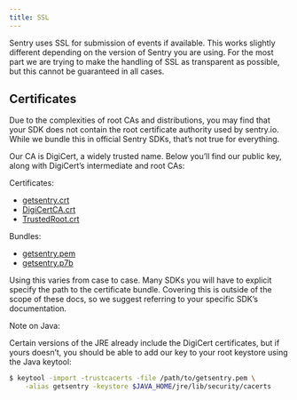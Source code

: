```yaml
---
title: SSL
---
```


Sentry uses SSL for submission of events if available. This works slightly different depending on the version of Sentry you are using. For the most part we are trying to make the handling of SSL as transparent as possible, but this cannot be guaranteed in all cases.

## Certificates

Due to the complexities of root CAs and distributions, you may find that your SDK does not contain the root certificate authority used by sentry.io. While we bundle this in official Sentry SDKs, that’s not true for everything.

Our CA is DigiCert, a widely trusted name. Below you’ll find our public key, along with DigiCert’s intermediate and root CAs:

Certificates:

-   [getsentry.crt](https://sentry.io/_static/getsentry/ssl/getsentry.crt)
-   [DigiCertCA.crt](https://sentry.io/_static/getsentry/ssl/DigiCertCA.crt)
-   [TrustedRoot.crt](https://sentry.io/_static/getsentry/ssl/TrustedRoot.crt)

Bundles:

-   [getsentry.pem](https://sentry.io/_static/getsentry/ssl/getsentry.pem)
-   [getsentry.p7b](https://sentry.io/_static/getsentry/ssl/getsentry.p7b)

Using this varies from case to case. Many SDKs you will have to explicit specify the path to the certificate bundle. Covering this is outside of the scope of these docs, so we suggest referring to your specific SDK’s documentation.

Note on Java:

Certain versions of the JRE already include the DigiCert certificates, but if yours doesn’t, you should be able to add our key to your root keystore using the Java keytool:

```bash
$ keytool -import -trustcacerts -file /path/to/getsentry.pem \
    -alias getsentry -keystore $JAVA_HOME/jre/lib/security/cacerts
```
